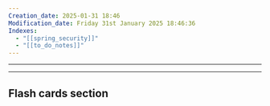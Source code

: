 ```yaml
---
Creation_date: 2025-01-31 18:46
Modification_date: Friday 31st January 2025 18:46:36
Indexes:
  - "[[spring_security]]"
  - "[[to_do_notes]]"
---
```


----





















---
## Flash cards section
